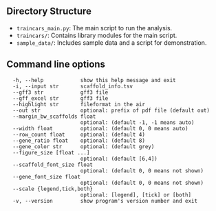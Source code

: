 ## Directory Structure
- `traincars_main.py`: The main script to run the analysis.
- `traincars/`: Contains library modules for the main script.
- `sample_data/`: Includes sample data and a script for demonstration.

## Command line options
```
  -h, --help            show this help message and exit
  -i, --input str       scaffold_info.tsv
  --gff3 str            gff3 file
  --gff_excel str       gff3 file
  --highlight str       fileformat in the air
  --out str             optional: prefix of pdf file (default out)
  --margin_bw_scaffolds float
                        optional: (default -1, -1 means auto)
  --width float         optional: (default 0, 0 means auto)
  --row_count float     optional: (default 4)
  --gene_ratio float    optional: (default 8)
  --gene_color str      optional: (default grey)
  --figure_size [float ...]
                        optional: (default [6,4])
  --scaffold_font_size float
                        optional: (default 0, 0 means not shown)
  --gene_font_size float
                        optional: (default 0, 0 means not shown)
  --scale {legend,tick,both}
                        optional: [legend], [tick] or [both]
  -v, --version         show program's version number and exit
```